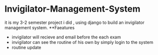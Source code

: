 # Invigilator-Management-System
it is my 3-2 semester project i did , using django to build an invigilator management system.
**Faeatures
- invigilator will recieve and email before the each exam
- invigilator can see the routine of his own by simply login to the system
- routine update
